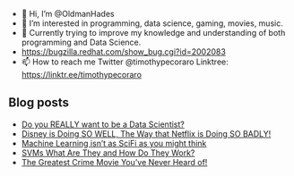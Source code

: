 - 👋 Hi, I’m @OldmanHades
- 👀 I’m interested in programming, data science, gaming, movies, music.
- 🌱 Currently trying to improve my knowledge and understanding of both programming and Data Science.
- https://bugzilla.redhat.com/show_bug.cgi?id=2002083
- 📫 How to reach me Twitter @timothypecoraro
Linktree: https://linktr.ee/timothypecoraro

## Blog posts
<!-- BLOG-POST-LIST:START -->
- [Do you REALLY want to be a Data Scientist?](https://medium.com/@timothypecoraro/do-you-really-want-to-be-a-data-scientist-6f25d9e39916?source=rss-5097f5c9b801------2)
- [Disney is Doing SO WELL, The Way that Netflix is Doing SO BADLY!](https://medium.com/@timothypecoraro/disney-is-doing-so-well-the-way-that-netflix-is-doing-so-badly-949a77382c4f?source=rss-5097f5c9b801------2)
- [Machine Learning isn’t as SciFi as you might think](https://medium.com/@timothypecoraro/machine-learning-isnt-as-scifi-as-you-might-think-ef829df1a5f0?source=rss-5097f5c9b801------2)
- [SVMs What Are They and How Do They Work?](https://medium.com/@timothypecoraro/svms-what-are-they-and-how-do-they-work-4c7887844ea?source=rss-5097f5c9b801------2)
- [The Greatest Crime Movie You’ve Never Heard of!](https://medium.com/@timothypecoraro/the-greatest-crime-movie-youve-never-heard-of-c4eaf53b0df7?source=rss-5097f5c9b801------2)
<!-- BLOG-POST-LIST:END -->
